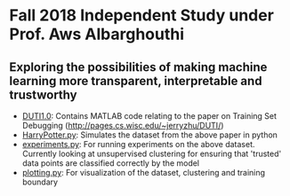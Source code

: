 # Fall 2018 Independent Study under Prof. Aws Albarghouthi

## Exploring the possibilities of making machine learning more transparent, interpretable and trustworthy

* [DUTI1.0](https://github.com/goutham7r/trusty-ml/tree/master/DUTI1.0): Contains MATLAB code relating to the paper on Training Set Debugging (http://pages.cs.wisc.edu/~jerryzhu/DUTI/)
* [HarryPotter.py](https://github.com/goutham7r/trusty-ml/blob/master/HarryPotter.py): Simulates the dataset from the above paper in python
* [experiments.py](https://github.com/goutham7r/trusty-ml/blob/master/experiments.py): For running experiments on the above dataset. Currently looking at unsupervised clustering for ensuring that 'trusted' data points are classified correctly by the model
* [plotting.py](https://github.com/goutham7r/trusty-ml/blob/master/plotting.py): For visualization of the dataset, clustering and training boundary